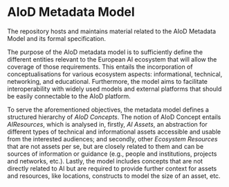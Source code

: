 # AIoD Metadata Model
The repository hosts and maintains material related to the AIoD Metadata Model and its formal specification.

The purpose of the AIoD metadata model is to sufficiently define the different entities relevant to the European AI ecosystem that will allow the coverage of those requirements. This entails the incorporation of conceptualisations for various ecosystem aspects: informational, technical, networking, and educational. Furthermore, the model aims to facilitate interoperability with widely used models and external platforms that should be easily connectable to the AIoD platform.

To serve the aforementioned objectives, the metadata model defines a structured hierarchy of *AIoD Concepts*. The notion of AIoD Concept entails *AIResources*, which is analysed in, firstly, *AI Assets*, an abstraction for different types of technical and informational assets accessible and usable from the interested audiences; and secondly, other *Ecosystem Resources* that are not assets per se, but are closely related to them and can be sources of information or guidance (e.g., people and institutions, projects and networks, etc.). Lastly, the model includes concepts that are not directly related to AI but are required to provide further context for assets and resources, like locations, constructs to model the size of an asset, etc.
